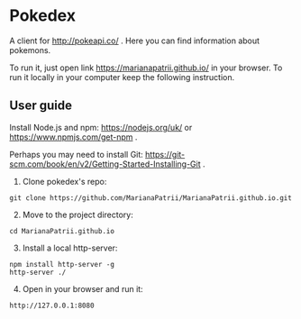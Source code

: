 # Pokedex
A client for http://pokeapi.co/ . Here you can find information about pokemons. 

To run it, just open link https://marianapatrii.github.io/ in your browser.
To run it locally in your computer keep the following instruction.

## User guide
Install Node.js and npm: https://nodejs.org/uk/ or https://www.npmjs.com/get-npm .

Perhaps you may need to install Git: https://git-scm.com/book/en/v2/Getting-Started-Installing-Git .

1. Clone pokedex's repo:
  ```
  git clone https://github.com/MarianaPatrii/MarianaPatrii.github.io.git
  ```
  
2. Move to the project directory:  
  ```
  cd MarianaPatrii.github.io
  ```
  
3. Install a local http-server:
 ```
 npm install http-server -g
 http-server ./
 ```
  
4. Open in your browser and run it:
  ```
  http://127.0.0.1:8080
  ```
